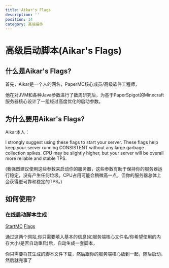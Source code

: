 ```yaml
---
title: Aikar's Flags
description: ''
position: 14
category: 高端操作
---
```

# 高级启动脚本(Aikar's Flags)

## 什么是Aikar's Flags?

首先，Aikar是一个人的网名，PaperMC核心成员/高级软件工程师，

他在对JVM和各种Java参数进行了数周研究后，为基于PaperSpigot的Minecraft服务器核心设计了一组经过高度优化的启动参数。

## 为什么要用Aikar's Flags?

Aikar本人：

I strongly suggest using these flags to start your server. These flags help keep your server running CONSISTENT without any large garbage collection spikes. CPU may be slightly higher, but your server will be overall more reliable and stable TPS.

(我强烈建议使用这些参数来启动你的服务器，这些参数有助于保持你的服务器运行稳定，没有产生任何垃圾。CPU占用可能会稍微高一点，但你的服务器总体上会获得更可靠和稳定的TPS。)

## 如何使用?

### 在线启动脚本生成

[StartMC](https://startmc.sh/) [Flags](https://flags.sh)

通过这两个网站,你只需要填入基本的信息(如服务端核心文件名/你希望使用的内存大小/是否自动重启)后，自动生成一套脚本，

你只需要将其生成的脚本文件下载，然后跟你的服务端核心放到一起，随后启动，然后就完事了